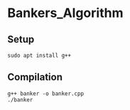 # Bankers_Algorithm   
## Setup
```
sudo apt install g++
```
## Compilation  
```
g++ banker -o banker.cpp
./banker
```
